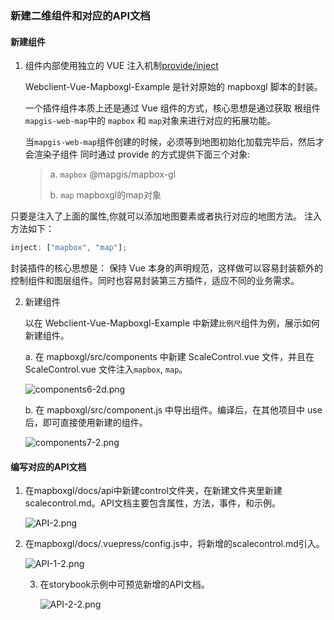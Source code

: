 ### 新建二维组件和对应的API文档

#### 新建组件

1. 组件内部使用独立的 VUE 注入机制[provide/inject](https://vuejs.org/v2/api/#provide-inject)

   Webclient-Vue-Mapboxgl-Example 是针对原始的 mapboxgl 脚本的封装。

   一个插件组件本质上还是通过 Vue 组件的方式，核心思想是通过获取 根组件`mapgis-web-map`中的 `mapbox` 和 `map`对象来进行对应的拓展功能。

   当`mapgis-web-map`组件创建的时候，必须等到地图初始化加载完毕后，然后才会渲染子组件 同时通过 provide 的方式提供下面三个对象:

   > a. `mapbox` @mapgis/mapbox-gl
   >
   > b. `map` mapboxgl的map对象
   >

只要是注入了上面的属性,你就可以添加地图要素或者执行对应的地图方法。 注入方法如下：

```js
inject: ["mapbox", "map"];
```

封装插件的核心思想是： 保持 Vue 本身的声明规范，这样做可以容易封装额外的控制组件和图层组件。同时也容易封装第三方插件，适应不同的业务需求。

2. 新建组件

   以在 Webclient-Vue-Mapboxgl-Example 中新建`比例尺`组件为例，展示如何新建组件。

   a. 在 mapboxgl/src/components 中新建 ScaleControl.vue 文件，并且在 ScaleControl.vue 文件注入`mapbox`, `map`。

   ![components6-2d.png](D:\3onemapantd\frame\webclient-vue-frame\docs\images\component6-2d.png)

   b. 在 mapboxgl/src/component.js 中导出组件。编译后，在其他项目中 use 后，即可直接使用新建的组件。

   ![components7-2.png](D:\3onemapantd\frame\webclient-vue-frame\docs\images\component7-2.png)

#### 编写对应的API文档

1. 在mapboxgl/docs/api中新建control文件夹，在新建文件夹里新建scalecontrol.md。API文档主要包含属性，方法，事件，和示例。

   ![API-2.png](D:\3onemapantd\frame\webclient-vue-frame\docs\images\API-2.png)

2. 在mapboxgl/docs/.vuepress/config.js中，将新增的scalecontrol.md引入。

   ![API-1-2.png](D:\3onemapantd\frame\webclient-vue-frame\docs\images\API-1-2.png)

   3. 在storybook示例中可预览新增的API文档。

      ![API-2-2.png](D:\3onemapantd\frame\webclient-vue-frame\docs\images\API-2-2.png)

   